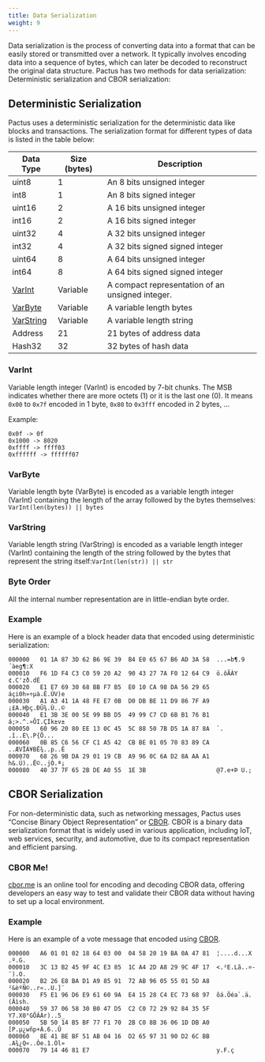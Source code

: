 ```yaml
---
title: Data Serialization
weight: 9
---
```


Data serialization is the process of converting data into a format that can be easily stored or transmitted over a network.
It typically involves encoding data into a sequence of bytes, which can later be decoded to
reconstruct the original data structure.
Pactus has two methods for data serialization: Deterministic serialization and CBOR serialization:

## Deterministic Serialization

Pactus uses a deterministic serialization for the deterministic data like blocks and transactions.
The serialization format for different types of data is listed in the table below:

| **Data Type**           | **Size (bytes)** | **Description**                                  |
| ----------------------- | ---------------- | ------------------------------------------------ |
| uint8                   | 1                | An 8 bits unsigned integer                       |
| int8                    | 1                | An 8 bits signed integer                         |
| uint16                  | 2                | A 16 bits unsigned integer                       |
| int16                   | 2                | A 16 bits signed integer                         |
| uint32                  | 4                | A 32 bits unsigned integer                       |
| int32                   | 4                | A 32 bits signed signed integer                  |
| uint64                  | 8                | A 64 bits unsigned integer                       |
| int64                   | 8                | A 64 bits signed signed integer                  |
| [VarInt](#varint)       | Variable         | A compact representation of an unsigned integer. |
| [VarByte](#varbyte)     | Variable         | A variable length bytes                          |
| [VarString](#varstring) | Variable         | A variable length string                         |
| Address                 | 21               | 21 bytes of address data                         |
| Hash32                  | 32               | 32 bytes of hash data                            |

### VarInt

Variable length integer (VarInt) is encoded by 7-bit chunks. The MSB indicates whether there are
more octets (1) or it is the last one (0). It means `0x00` to `0x7f` encoded in 1 byte, `0x80` to
`0x3fff` encoded in 2 bytes, ...

Example:

```text
0x0f -> 0f
0x1000 -> 8020
0xffff -> ffff03
0xffffff -> ffffff07
```

### VarByte

Variable length byte (VarByte) is encoded as a variable length integer (VarInt) containing the
length of the array followed by the bytes themselves: `VarInt(len(bytes)) || bytes`

### VarString

Variable length string (VarString) is encoded as a variable length integer (VarInt) containing the
length of the string followed by the bytes that represent the string
itself:`VarInt(len(str)) || str`

### Byte Order

All the internal number representation are in little-endian byte order.

### Example

Here is an example of a block header data that encoded using deterministic serialization:

```shell
000000   01 1A 87 3D 62 B6 9E 39  B4 E0 65 67 B6 AD 3A 58  ...=b¶.9´àeg¶­:X
000010   F6 1D F4 C3 C0 59 20 A2  90 43 27 7A F0 12 64 C9  ö.ôÃÀY ¢.C'zð.dÉ
000020   E1 E7 69 30 68 BB F7 B5  E0 10 CA 98 DA 56 29 65  áçi0h»÷µà.Ê.ÚV)e
000030   A1 A3 41 1A 48 FE E7 0B  D0 DB BE 11 D9 86 7F A9  ¡£A.Hþç.ÐÛ¾.Ù..©
000040   E1 3B 3E 00 5E 99 BB D5  49 99 C7 CD 6B B1 76 B1  á;>.^.»ÕI.ÇÍk±v±
000050   60 96 20 80 EE 13 0C 45  5C 88 50 7B D5 1A 87 8A  `. .î..E\.P{Õ...
000060   0B 85 C6 56 CF C1 A5 42  CB BE 01 05 70 83 89 CA  ..ÆVÏÁ¥BË¾..p..Ê
000070   68 26 9B DA 29 01 19 CB  A9 96 0C 6A D2 8A AA A1  h&.Ú)..Ë©..jÒ.ª¡
000080   40 37 7F 65 2B DE A0 55  1E 3B                    @7.e+Þ U.;
```

## CBOR Serialization

For non-deterministic data, such as networking messages, Pactus uses
“Concise Binary Object Representation” or [CBOR](https://tools.ietf.org/html/rfc7049).
CBOR is a binary data serialization format that is widely used in various application,
including IoT, web services, security, and automotive, due to its compact representation and efficient parsing.

### CBOR Me!

[cbor.me](https://cbor.me)
is an online tool for encoding and decoding CBOR data, offering developers an easy way to test and
validate their CBOR data without having to set up a local environment.

### Example

Here is an example of a vote message that encoded using [CBOR](https://cbor.me/?bytes=a60101021864030004582019ba0a47813c13b2459f4ce3851ca42da8299c4f17b226e8bad1a9859172ab960555015da8f5e196d6e961609ae41528c4ec7368975937065830b047d5c2c072299284355f5b5014b5bf77f1702bc08b36061ddba08e41bebf51ab0416d265973190d26cbb79144681e7).

```shell
000000   A6 01 01 02 18 64 03 00  04 58 20 19 BA 0A 47 81  ¦....d...X .º.G.
000010   3C 13 B2 45 9F 4C E3 85  1C A4 2D A8 29 9C 4F 17  <.²E.Lã..¤-¨).O.
000020   B2 26 E8 BA D1 A9 85 91  72 AB 96 05 55 01 5D A8  ²&èºÑ©..r«..U.]¨
000030   F5 E1 96 D6 E9 61 60 9A  E4 15 28 C4 EC 73 68 97  õá.Öéa`.ä.(Äìsh.
000040   59 37 06 58 30 B0 47 D5  C2 C0 72 29 92 84 35 5F  Y7.X0°GÕÂÀr)..5_
000050   5B 50 14 B5 BF 77 F1 70  2B C0 8B 36 06 1D DB A0  [P.µ¿wñp+À.6..Û
000060   8E 41 BE BF 51 AB 04 16  D2 65 97 31 90 D2 6C BB  .A¾¿Q«..Òe.1.Òl»
000070   79 14 46 81 E7                                    y.F.ç
```
